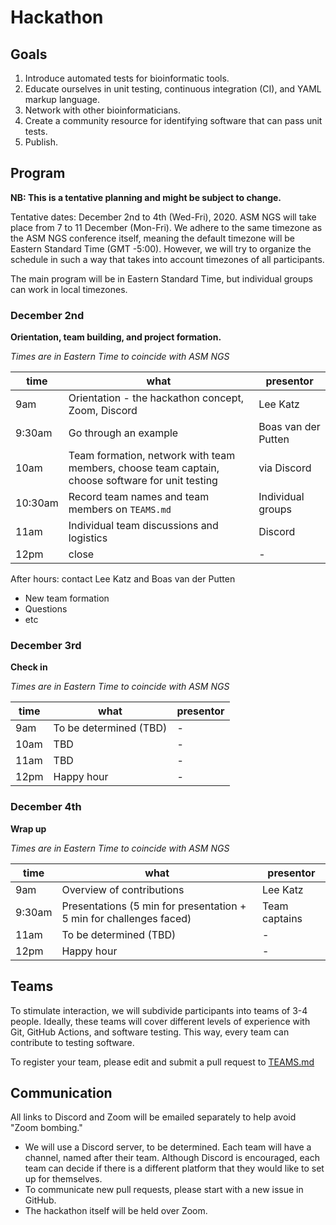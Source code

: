 # Hackathon

## Goals

1. Introduce automated tests for bioinformatic tools.
2. Educate ourselves in unit testing, continuous integration (CI), and YAML markup language.
3. Network with other bioinformaticians.
4. Create a community resource for identifying software that can pass unit tests.
5. Publish.

## Program

**NB: This is a tentative planning and might be subject to change.**

Tentative dates: December 2nd to 4th (Wed-Fri), 2020. ASM NGS will take place from 7 to 11 December (Mon-Fri).
We adhere to the same timezone as the ASM NGS conference itself, meaning the default timezone will be Eastern Standard Time (GMT -5:00).
However, we will try to organize the schedule in such a way that takes into account timezones of all participants.

The main program will be in Eastern Standard Time, but individual groups can work in local timezones.

### December 2nd

**Orientation, team building, and project formation.**

_Times are in Eastern Time to coincide with ASM NGS_

| time   | what | presentor |
|--------|------|-----------|
| 9am    | Orientation - the hackathon concept, Zoom, Discord | Lee Katz |
| 9:30am | Go through an example | Boas van der Putten |
| 10am   | Team formation, network with team members, choose team captain, choose software for unit testing | via Discord |
| 10:30am| Record team names and team members on `TEAMS.md` | Individual groups |
| 11am   | Individual team discussions and logistics | Discord |
| 12pm   | close | - |

After hours: contact Lee Katz and Boas van der Putten
* New team formation
* Questions
* etc

### December 3rd

**Check in**

_Times are in Eastern Time to coincide with ASM NGS_

| time   | what | presentor |
|--------|------|-----------|
| 9am    | To be determined (TBD) | - |
| 10am   | TBD | - |
| 11am   | TBD | - |
| 12pm   | Happy hour | - |

### December 4th

**Wrap up**

_Times are in Eastern Time to coincide with ASM NGS_

| time   | what | presentor |
|--------|------|-----------|
| 9am    | Overview of contributions | Lee Katz |
| 9:30am | Presentations (5 min for presentation + 5 min for challenges faced) | Team captains |
| 11am   | To be determined (TBD) | - |
| 12pm   | Happy hour | - |

## Teams

To stimulate interaction, we will subdivide participants into teams of 3-4 people.
Ideally, these teams will cover different levels of experience with Git, GitHub Actions, and software testing.
This way, every team can contribute to testing software.

To register your team, please edit and submit a pull request to [TEAMS.md](/TEAMS.md)

## Communication

All links to Discord and Zoom will be emailed separately to help avoid "Zoom bombing."

* We will use a Discord server, to be determined.
Each team will have a channel, named after their team.
Although Discord is encouraged, each team can decide if there is a different platform that they would like to set up for themselves.
* To communicate new pull requests, please start with a new issue in GitHub.
* The hackathon itself will be held over Zoom.
